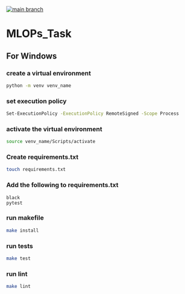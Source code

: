 [![main branch](https://github.com/Muhammad-Usman-972/MLOPs_Task/actions/workflows/main_branch_python-app.yml/badge.svg)](https://github.com/Muhammad-Usman-972/MLOPs_Task/actions/workflows/main_branch_python-app.yml)
# MLOPs_Task

## For Windows
### create a virtual environment
```bash
python -m venv venv_name
```
### set execution policy
```bash
Set-ExecutionPolicy -ExecutionPolicy RemoteSigned -Scope Process
```
### activate the virtual environment
```bash
source venv_name/Scripts/activate
```
### Create requirements.txt 
```bash
touch requirements.txt
```
### Add the following to requirements.txt
```
black
pytest
```
### run makefile
```bash
make install
```
### run tests
```bash
make test
```
### run lint
```bash
make lint
```
